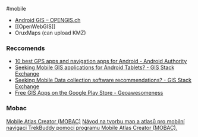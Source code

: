 #mobile

- [Android GIS – OPENGIS.ch](https://www.opengis.ch/android-gis/)
- [[OpenWebGIS]]
- OruxMaps (can upload KMZ)

### Reccomends 

- [10 best GPS apps and navigation apps for Android - Android Authority](https://www.androidauthority.com/best-gps-app-and-navigation-app-for-android-357870/)
- [Seeking Mobile GIS applications for Android Tablets? - GIS Stack Exchange](https://gis.stackexchange.com/questions/12452/seeking-mobile-gis-applications-for-android-tablets)
- [Seeking Mobile Data collection software recommendations? - GIS Stack Exchange](https://gis.stackexchange.com/questions/6720/seeking-mobile-data-collection-software-recommendations)
- [Free GIS Apps on the Google Play Store - Geoawesomeness](http://geoawesomeness.com/free-gis-apps-google-play-store/)


### Mobac

[Mobile Atlas Creator (MOBAC)](https://mobac.sourceforge.io/)
[Návod na tvorbu map a atlasů pro mobilní navigaci TrekBuddy pomocí programu Mobile Atlas Creator (MOBAC).](http://www.infodata.cz/mobac/)

